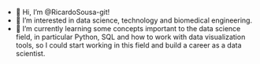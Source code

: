 - 👋 Hi, I’m @RicardoSousa-git!
- 👀 I’m interested in data science, technology and biomedical engineering.
- 🌱 I’m currently learning some concepts important to the data science field, in particular Python, SQL and how to work with data visualization tools, so I could start working in this field and build a career as a data scientist.
